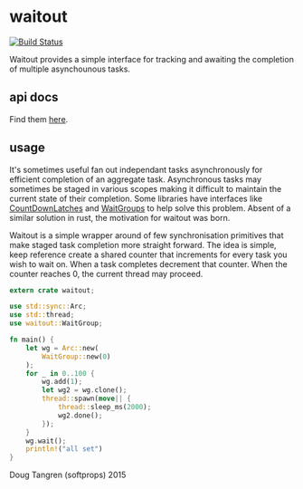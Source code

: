 # waitout

[![Build Status](https://travis-ci.org/softprops/waitout.svg?branch=master)](https://travis-ci.org/softprops/waitout)

Waitout provides a simple interface for tracking and awaiting the completion of multiple
asynchounous tasks.

## api docs

Find them [here](https://softprops.github.io/waitout).

## usage

It's sometimes useful fan out independant tasks asynchronously for efficient completion of
an aggregate task. Asynchronous tasks may sometimes be staged in various scopes making it difficult
to maintain the current state of their completion. Some libraries have interfaces like [CountDownLatches](http://docs.oracle.com/javase/8/docs/api/java/util/concurrent/CountDownLatch.html) and [WaitGroups](https://golang.org/pkg/sync/#WaitGroup) to help solve this problem. Absent of a similar solution in rust, the motivation for waitout was born.

Waitout is a simple wrapper around of few synchronisation primitives that make staged task completion more straight forward.
The idea is simple, keep reference create a shared counter that increments for every task you wish to wait on.
When a task completes decrement that counter. When the counter reaches 0, the current thread may proceed.

```rust
extern crate waitout;

use std::sync::Arc;
use std::thread;
use waitout::WaitGroup;

fn main() {
    let wg = Arc::new(
        WaitGroup::new(0)
    );
    for _ in 0..100 {
        wg.add(1);
        let wg2 = wg.clone();
        thread::spawn(move|| {
            thread::sleep_ms(2000);
            wg2.done();
        });
    }
    wg.wait();
    println!("all set")
}
```

Doug Tangren (softprops) 2015
